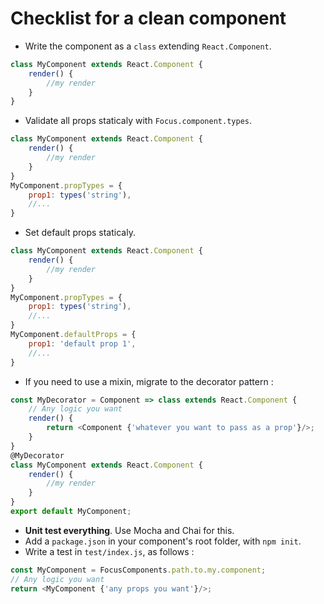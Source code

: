 # Checklist for a clean component

- Write the component as a `class` extending `React.Component`.
```javascript
class MyComponent extends React.Component {
    render() {
        //my render
    }
}
```
- Validate all props staticaly with `Focus.component.types`.
```javascript
class MyComponent extends React.Component {
    render() {
        //my render
    }
}
MyComponent.propTypes = {
    prop1: types('string'),
    //...
}
```
- Set default props staticaly.
```javascript
class MyComponent extends React.Component {
    render() {
        //my render
    }
}
MyComponent.propTypes = {
    prop1: types('string'),
    //...
}
MyComponent.defaultProps = {
    prop1: 'default prop 1',
    //...
}
```
- If you need to use a mixin, migrate to the decorator pattern :
```javascript
const MyDecorator = Component => class extends React.Component {
    // Any logic you want
    render() {
        return <Component {'whatever you want to pass as a prop'}/>;
    }
}
@MyDecorator
class MyComponent extends React.Component {
    render() {
        //my render
    }
}
export default MyComponent;
```
- **Unit test everything**. Use Mocha and Chai for this.
- Add a `package.json` in your component's root folder, with `npm init`.
- Write a test in `test/index.js`, as follows :
```javascript
const MyComponent = FocusComponents.path.to.my.component;
// Any logic you want
return <MyComponent {'any props you want'}/>;
```
